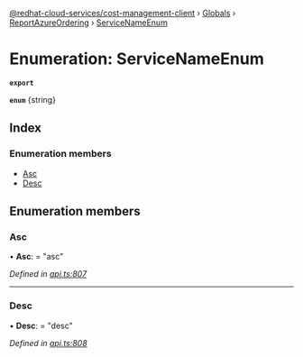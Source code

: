 [@redhat-cloud-services/cost-management-client](../README.md) › [Globals](../globals.md) › [ReportAzureOrdering](../modules/reportazureordering.md) › [ServiceNameEnum](reportazureordering.servicenameenum.md)

# Enumeration: ServiceNameEnum

**`export`** 

**`enum`** {string}

## Index

### Enumeration members

* [Asc](reportazureordering.servicenameenum.md#asc)
* [Desc](reportazureordering.servicenameenum.md#desc)

## Enumeration members

###  Asc

• **Asc**: = "asc"

*Defined in [api.ts:807](https://github.com/RedHatInsights/javascript-clients/blob/master/packages/cost-management/api.ts#L807)*

___

###  Desc

• **Desc**: = "desc"

*Defined in [api.ts:808](https://github.com/RedHatInsights/javascript-clients/blob/master/packages/cost-management/api.ts#L808)*
